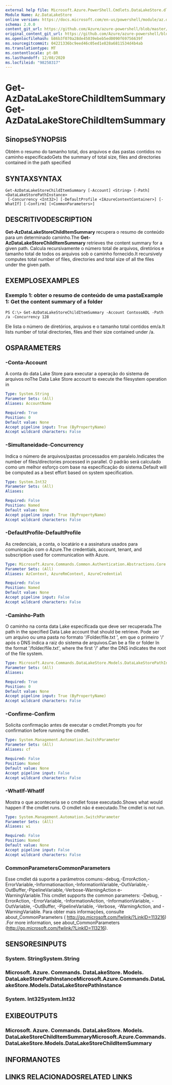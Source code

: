 ```yaml
---
external help file: Microsoft.Azure.PowerShell.Cmdlets.DataLakeStore.dll-Help.xml
Module Name: Az.DataLakeStore
online version: https://docs.microsoft.com/en-us/powershell/module/az.datalakestore/get-azdatalakestorechilditemsummary
schema: 2.0.0
content_git_url: https://github.com/Azure/azure-powershell/blob/master/src/DataLakeStore/DataLakeStore/help/Get-AzDataLakeStoreChildItemSummary.md
original_content_git_url: https://github.com/Azure/azure-powershell/blob/master/src/DataLakeStore/DataLakeStore/help/Get-AzDataLakeStoreChildItemSummary.md
ms.openlocfilehash: b86b3f070a28de45039ebeb5ed0090f69756639f
ms.sourcegitcommit: 04221336bc9eed46c05ed1e828a6811534d4b4ab
ms.translationtype: MT
ms.contentlocale: pt-BR
ms.lasthandoff: 12/08/2020
ms.locfileid: "98258317"
---
```

# <span data-ttu-id="31f2b-101">Get-AzDataLakeStoreChildItemSummary</span><span class="sxs-lookup"><span data-stu-id="31f2b-101">Get-AzDataLakeStoreChildItemSummary</span></span>

## <span data-ttu-id="31f2b-102">Sinopse</span><span class="sxs-lookup"><span data-stu-id="31f2b-102">SYNOPSIS</span></span>
<span data-ttu-id="31f2b-103">Obtém o resumo do tamanho total, dos arquivos e das pastas contidos no caminho especificado</span><span class="sxs-lookup"><span data-stu-id="31f2b-103">Gets the summary of total size, files and directories contained in the path specified</span></span>

## <span data-ttu-id="31f2b-104">SYNTAX</span><span class="sxs-lookup"><span data-stu-id="31f2b-104">SYNTAX</span></span>

```
Get-AzDataLakeStoreChildItemSummary [-Account] <String> [-Path] <DataLakeStorePathInstance>
 [-Concurrency <Int32>] [-DefaultProfile <IAzureContextContainer>] [-WhatIf] [-Confirm] [<CommonParameters>]
```

## <span data-ttu-id="31f2b-105">DESCRITIVO</span><span class="sxs-lookup"><span data-stu-id="31f2b-105">DESCRIPTION</span></span>
<span data-ttu-id="31f2b-106">**Get-AzDataLakeStoreChildItemSummary** recupera o resumo de conteúdo para um determinado caminho.</span><span class="sxs-lookup"><span data-stu-id="31f2b-106">The **Get-AzDataLakeStoreChildItemSummary** retrieves the content summary for a given path.</span></span> <span data-ttu-id="31f2b-107">Calcula recursivamente o número total de arquivos, diretórios e tamanho total de todos os arquivos sob o caminho fornecido.</span><span class="sxs-lookup"><span data-stu-id="31f2b-107">It recursively computes total number of files, directories and total size of all the files under the given path.</span></span>

## <span data-ttu-id="31f2b-108">EXEMPLOS</span><span class="sxs-lookup"><span data-stu-id="31f2b-108">EXAMPLES</span></span>

### <span data-ttu-id="31f2b-109">Exemplo 1: obter o resumo de conteúdo de uma pasta</span><span class="sxs-lookup"><span data-stu-id="31f2b-109">Example 1: Get the content summary of a folder</span></span>
```
PS C:\> Get-AzDataLakeStoreChildItemSummary -Account ContosoADL -Path /a -Concurrency 128
```

<span data-ttu-id="31f2b-110">Ele lista o número de diretórios, arquivos e o tamanho total contidos em/a.</span><span class="sxs-lookup"><span data-stu-id="31f2b-110">It lists number of total directories, files and their size contained under /a.</span></span>

## <span data-ttu-id="31f2b-111">OS</span><span class="sxs-lookup"><span data-stu-id="31f2b-111">PARAMETERS</span></span>

### <span data-ttu-id="31f2b-112">-Conta</span><span class="sxs-lookup"><span data-stu-id="31f2b-112">-Account</span></span>
<span data-ttu-id="31f2b-113">A conta do data Lake Store para executar a operação do sistema de arquivos no</span><span class="sxs-lookup"><span data-stu-id="31f2b-113">The Data Lake Store account to execute the filesystem operation in</span></span>

```yaml
Type: System.String
Parameter Sets: (All)
Aliases: AccountName

Required: True
Position: 0
Default value: None
Accept pipeline input: True (ByPropertyName)
Accept wildcard characters: False
```

### <span data-ttu-id="31f2b-114">-Simultaneidade</span><span class="sxs-lookup"><span data-stu-id="31f2b-114">-Concurrency</span></span>
<span data-ttu-id="31f2b-115">Indica o número de arquivos/pastas processados em paralelo.</span><span class="sxs-lookup"><span data-stu-id="31f2b-115">Indicates the number of files/directories processed in parallel.</span></span>
<span data-ttu-id="31f2b-116">O padrão será calculado como um melhor esforço com base na especificação do sistema.</span><span class="sxs-lookup"><span data-stu-id="31f2b-116">Default will be computed as a best effort based on system specification.</span></span>

```yaml
Type: System.Int32
Parameter Sets: (All)
Aliases:

Required: False
Position: Named
Default value: None
Accept pipeline input: True (ByPropertyName)
Accept wildcard characters: False
```

### <span data-ttu-id="31f2b-117">-DefaultProfile</span><span class="sxs-lookup"><span data-stu-id="31f2b-117">-DefaultProfile</span></span>
<span data-ttu-id="31f2b-118">As credenciais, a conta, o locatário e a assinatura usados para comunicação com o Azure.</span><span class="sxs-lookup"><span data-stu-id="31f2b-118">The credentials, account, tenant, and subscription used for communication with Azure.</span></span>

```yaml
Type: Microsoft.Azure.Commands.Common.Authentication.Abstractions.Core.IAzureContextContainer
Parameter Sets: (All)
Aliases: AzContext, AzureRmContext, AzureCredential

Required: False
Position: Named
Default value: None
Accept pipeline input: False
Accept wildcard characters: False
```

### <span data-ttu-id="31f2b-119">-Caminho</span><span class="sxs-lookup"><span data-stu-id="31f2b-119">-Path</span></span>
<span data-ttu-id="31f2b-120">O caminho na conta data Lake especificada que deve ser recuperada.</span><span class="sxs-lookup"><span data-stu-id="31f2b-120">The path in the specified Data Lake account that should be retrieve.</span></span>
<span data-ttu-id="31f2b-121">Pode ser um arquivo ou uma pasta no formato '/Folder/file.txt ', em que o primeiro '/' após o DNS indica a raiz do sistema de arquivos.</span><span class="sxs-lookup"><span data-stu-id="31f2b-121">Can be a file or folder In the format '/folder/file.txt', where the first '/' after the DNS indicates the root of the file system.</span></span>

```yaml
Type: Microsoft.Azure.Commands.DataLakeStore.Models.DataLakeStorePathInstance
Parameter Sets: (All)
Aliases:

Required: True
Position: 0
Default value: None
Accept pipeline input: True (ByPropertyName)
Accept wildcard characters: False
```

### <span data-ttu-id="31f2b-122">-Confirme</span><span class="sxs-lookup"><span data-stu-id="31f2b-122">-Confirm</span></span>
<span data-ttu-id="31f2b-123">Solicita confirmação antes de executar o cmdlet.</span><span class="sxs-lookup"><span data-stu-id="31f2b-123">Prompts you for confirmation before running the cmdlet.</span></span>

```yaml
Type: System.Management.Automation.SwitchParameter
Parameter Sets: (All)
Aliases: cf

Required: False
Position: Named
Default value: None
Accept pipeline input: False
Accept wildcard characters: False
```

### <span data-ttu-id="31f2b-124">-WhatIf</span><span class="sxs-lookup"><span data-stu-id="31f2b-124">-WhatIf</span></span>
<span data-ttu-id="31f2b-125">Mostra o que aconteceria se o cmdlet fosse executado.</span><span class="sxs-lookup"><span data-stu-id="31f2b-125">Shows what would happen if the cmdlet runs.</span></span>
<span data-ttu-id="31f2b-126">O cmdlet não é executado.</span><span class="sxs-lookup"><span data-stu-id="31f2b-126">The cmdlet is not run.</span></span>

```yaml
Type: System.Management.Automation.SwitchParameter
Parameter Sets: (All)
Aliases: wi

Required: False
Position: Named
Default value: None
Accept pipeline input: False
Accept wildcard characters: False
```

### <span data-ttu-id="31f2b-127">CommonParameters</span><span class="sxs-lookup"><span data-stu-id="31f2b-127">CommonParameters</span></span>
<span data-ttu-id="31f2b-128">Esse cmdlet dá suporte a parâmetros comuns:-debug,-ErrorAction,-ErrorVariable,-Informationaction,-InformationVariable,-OutVariable,-OutBuffer,-PipelineVariable,-Verbose-WarningAction e-WarningVariable.</span><span class="sxs-lookup"><span data-stu-id="31f2b-128">This cmdlet supports the common parameters: -Debug, -ErrorAction, -ErrorVariable, -InformationAction, -InformationVariable, -OutVariable, -OutBuffer, -PipelineVariable, -Verbose, -WarningAction, and -WarningVariable.</span></span> <span data-ttu-id="31f2b-129">Para obter mais informações, consulte about_CommonParameters ( http://go.microsoft.com/fwlink/?LinkID=113216) .</span><span class="sxs-lookup"><span data-stu-id="31f2b-129">For more information, see about_CommonParameters (http://go.microsoft.com/fwlink/?LinkID=113216).</span></span>

## <span data-ttu-id="31f2b-130">SENSORES</span><span class="sxs-lookup"><span data-stu-id="31f2b-130">INPUTS</span></span>

### <span data-ttu-id="31f2b-131">System. String</span><span class="sxs-lookup"><span data-stu-id="31f2b-131">System.String</span></span>

### <span data-ttu-id="31f2b-132">Microsoft. Azure. Commands. DataLakeStore. Models. DataLakeStorePathInstance</span><span class="sxs-lookup"><span data-stu-id="31f2b-132">Microsoft.Azure.Commands.DataLakeStore.Models.DataLakeStorePathInstance</span></span>

### <span data-ttu-id="31f2b-133">System. Int32</span><span class="sxs-lookup"><span data-stu-id="31f2b-133">System.Int32</span></span>

## <span data-ttu-id="31f2b-134">EXIBE</span><span class="sxs-lookup"><span data-stu-id="31f2b-134">OUTPUTS</span></span>

### <span data-ttu-id="31f2b-135">Microsoft. Azure. Commands. DataLakeStore. Models. DataLakeStoreChildItemSummary</span><span class="sxs-lookup"><span data-stu-id="31f2b-135">Microsoft.Azure.Commands.DataLakeStore.Models.DataLakeStoreChildItemSummary</span></span>

## <span data-ttu-id="31f2b-136">INFORMA</span><span class="sxs-lookup"><span data-stu-id="31f2b-136">NOTES</span></span>

## <span data-ttu-id="31f2b-137">LINKS RELACIONADOS</span><span class="sxs-lookup"><span data-stu-id="31f2b-137">RELATED LINKS</span></span>
